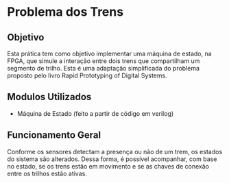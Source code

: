 # Problema dos Trens

## Objetivo
Esta prática tem como objetivo implementar uma máquina de estado, na FPGA, que simule a interação entre dois trens que compartilham um segmento de trilho. Esta é uma adaptação simplificada do problema proposto pelo livro Rapid Prototyping of Digital Systems.

## Modulos Utilizados
- Máquina de Estado (feito a partir de código em verilog)

## Funcionamento Geral
Conforme os sensores detectam a presença ou não de um trem, os estados do sistema são alterados. Dessa forma, é possível acompanhar, com base no estado, se os trens estão em movimento e se as chaves de conexão entre os trilhos estão ativas.


